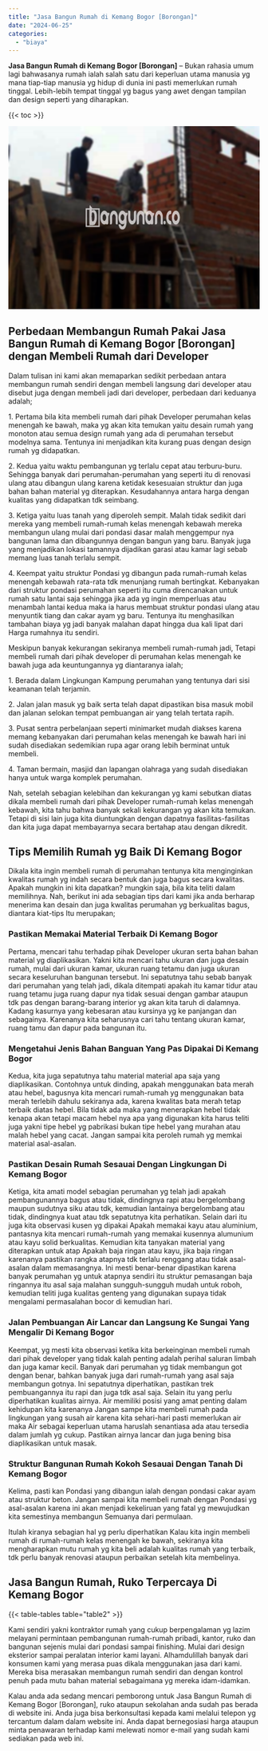 ```yaml
---
title: "Jasa Bangun Rumah di Kemang Bogor [Borongan]"
date: "2024-06-25"
categories: 
  - "biaya"
---
```


**Jasa Bangun Rumah di Kemang Bogor \[Borongan\]** – Bukan rahasia umum lagi bahwasanya rumah ialah salah satu dari keperluan utama manusia yg mana tiap-tiap manusia yg hidup di dunia ini pasti memerlukan rumah tinggal. Lebih-lebih tempat tinggal yg bagus yang awet dengan tampilan dan design seperti yang diharapkan.

{{< toc >}}

![Jasa Bangun Rumah di Kemang Bogor [Borongan]](/images/borong-bangunan-28.png)

## Perbedaan Membangun Rumah Pakai Jasa Bangun Rumah di Kemang Bogor \[Borongan\] dengan Membeli Rumah dari Developer

Dalam tulisan ini kami akan memaparkan sedikit perbedaan antara membangun rumah sendiri dengan membeli langsung dari developer atau disebut juga dengan membeli jadi dari developer, perbedaan dari keduanya adalah;

1\. Pertama bila kita membeli rumah dari pihak Developer perumahan kelas menengah ke bawah, maka yg akan kita temukan yaitu desain rumah yang monoton atau semua design rumah yang ada di perumahan tersebut modelnya sama. Tentunya ini menjadikan kita kurang puas dengan design rumah yg didapatkan.

2\. Kedua yaitu waktu pembangunan yg terlalu cepat atau terburu-buru. Sehingga banyak dari perumahan-perumahan yang seperti itu di renovasi ulang atau dibangun ulang karena ketidak kesesuaian struktur dan juga bahan bahan material yg diterapkan. Kesudahannya antara harga dengan kualitas yang didapatkan tdk seimbang.

3\. Ketiga yaitu luas tanah yang diperoleh sempit. Malah tidak sedikit dari mereka yang membeli rumah-rumah kelas menengah kebawah mereka membangun ulang mulai dari pondasi dasar malah menggempur nya bangunan lama dan dibangunnya dengan bangun yang baru. Banyak juga yang menjadikan lokasi tamannya dijadikan garasi atau kamar lagi sebab memang luas tanah terlalu sempit.

4\. Keempat yaitu struktur Pondasi yg dibangun pada rumah-rumah kelas menengah kebawah rata-rata tdk menunjang rumah bertingkat. Kebanyakan dari struktur pondasi perumahan seperti itu cuma direncanakan untuk rumah satu lantai saja sehingga jika ada yg ingin memperluas atau menambah lantai kedua maka ia harus membuat struktur pondasi ulang atau menyuntik tiang dan cakar ayam yg baru. Tentunya itu menghasilkan tambahan biaya yg jadi banyak malahan dapat hingga dua kali lipat dari Harga rumahnya itu sendiri.

Meskipun banyak kekurangan sekiranya membeli rumah-rumah jadi, Tetapi membeli rumah dari pihak developer di perumahan kelas menengah ke bawah juga ada keuntungannya yg diantaranya ialah;

1\. Berada dalam Lingkungan Kampung perumahan yang tentunya dari sisi keamanan telah terjamin.

2\. Jalan jalan masuk yg baik serta telah dapat dipastikan bisa masuk mobil dan jalanan selokan tempat pembuangan air yang telah tertata rapih.

3\. Pusat sentra perbelanjaan seperti minimarket mudah diakses karena memang kebanyakan dari perumahan kelas menengah ke bawah hari ini sudah disediakan sedemikian rupa agar orang lebih berminat untuk membeli.

4\. Taman bermain, masjid dan lapangan olahraga yang sudah disediakan hanya untuk warga komplek perumahan.

Nah, setelah sebagian kelebihan dan kekurangan yg kami sebutkan diatas dikala membeli rumah dari pihak Developer rumah-rumah kelas menengah kebawah, kita tahu bahwa banyak sekali kekurangan yg akan kita temukan. Tetapi di sisi lain juga kita diuntungkan dengan dapatnya fasilitas-fasilitas dan kita juga dapat membayarnya secara bertahap atau dengan dikredit.

## Tips Memilih Rumah yg Baik Di Kemang Bogor

Dikala kita ingin membeli rumah di perumahan tentunya kita menginginkan kwalitas rumah yg indah secara bentuk dan juga bagus secara kwalitas. Apakah mungkin ini kita dapatkan? mungkin saja, bila kita teliti dalam memilihnya. Nah, berikut ini ada sebagian tips dari kami jika anda berharap menerima kan desain dan juga kwalitas perumahan yg berkualitas bagus, diantara kiat-tips Itu merupakan;

### Pastikan Memakai Material Terbaik Di Kemang Bogor

Pertama, mencari tahu terhadap pihak Developer ukuran serta bahan bahan material yg diaplikasikan. Yakni kita mencari tahu ukuran dan juga desain rumah, mulai dari ukuran kamar, ukuran ruang tetamu dan juga ukuran secara keseluruhan bangunan tersebut. Ini sepatutnya tahu sebab banyak dari perumahan yang telah jadi, dikala ditempati apakah itu kamar tidur atau ruang tetamu juga ruang dapur nya tidak sesuai dengan gambar ataupun tdk pas dengan barang-barang interior yg akan kita taruh di dalamnya. Kadang kasurnya yang kebesaran atau kursinya yg ke panjangan dan sebagainya. Karenanya kita seharusnya cari tahu tentang ukuran kamar, ruang tamu dan dapur pada bangunan itu.

### Mengetahui Jenis Bahan Banguan Yang Pas Dipakai Di Kemang Bogor

Kedua, kita juga sepatutnya tahu material material apa saja yang diaplikasikan. Contohnya untuk dinding, apakah menggunakan bata merah atau hebel, bagusnya kita mencari rumah-rumah yg menggunakan bata merah terlebih dahulu sekiranya ada, karena kwalitas bata merah tetap terbaik diatas hebel. Bila tidak ada maka yang menerapkan hebel tidak kenapa akan tetapi macam hebel nya apa yang digunakan kita harus teliti juga yakni tipe hebel yg pabrikasi bukan tipe hebel yang murahan atau malah hebel yang cacat. Jangan sampai kita peroleh rumah yg memkai material asal-asalan.

### Pastikan Desain Rumah Sesauai Dengan Lingkungan Di Kemang Bogor

Ketiga, kita amati model sebagian perumahan yg telah jadi apakah pembangunannya bagus atau tidak, dindingnya rapi atau bergelombang maupun sudutnya siku atau tdk, kemudian lantainya bergelombang atau tidak, dindingnya kuat atau tdk sepatutnya kita perhatikan. Selain dari itu juga kita observasi kusen yg dipakai Apakah memakai kayu atau aluminium, pantasnya kita mencari rumah-rumah yang memakai kusennya alumunium atau kayu solid berkualitas. Kemudian kita tanyakan material yang diterapkan untuk atap Apakah baja ringan atau kayu, jika baja ringan karenanya pastikan rangka atapnya tdk terlalu renggang atau tidak asal-asalan dalam memasangnya. Ini mesti benar-benar dipastikan karena banyak perumahan yg untuk atapnya sendiri itu struktur pemasangan baja ringannya itu asal saja malahan sungguh-sungguh mudah untuk roboh, kemudian teliti juga kualitas genteng yang digunakan supaya tidak mengalami permasalahan bocor di kemudian hari.

### Jalan Pembuangan Air Lancar dan Langsung Ke Sungai Yang Mengalir Di Kemang Bogor

Keempat, yg mesti kita observasi ketika kita berkeinginan membeli rumah dari pihak developer yang tidak kalah penting adalah perihal saluran limbah dan juga kamar kecil. Banyak dari perumahan yg tidak membangun got dengan benar, bahkan banyak juga dari rumah-rumah yang asal saja membangun gotnya. Ini sepatutnya diperhatikan, pastikan trek pembuangannya itu rapi dan juga tdk asal saja. Selain itu yang perlu diperhatikan kualitas airnya. Air memiliki posisi yang amat penting dalam kehidupan kita karenanya Jangan sampe kita membeli rumah pada lingkungan yang susah air karena kita sehari-hari pasti memerlukan air maka Air sebagai keperluan utama haruslah senantiasa ada atau tersedia dalam jumlah yg cukup. Pastikan airnya lancar dan juga bening bisa diaplikasikan untuk masak.

### Struktur Bangunan Rumah Kokoh Sesauai Dengan Tanah Di Kemang Bogor

Kelima, pasti kan Pondasi yang dibangun ialah dengan pondasi cakar ayam atau struktur beton. Jangan sampai kita membeli rumah dengan Pondasi yg asal-asalan karena ini akan menjadi kekeliruan yang fatal yg mewujudkan kita semestinya membangun Semuanya dari permulaan.

Itulah kiranya sebagian hal yg perlu diperhatikan Kalau kita ingin membeli rumah di rumah-rumah kelas menengah ke bawah, sekiranya kita mengharapkan mutu rumah yg kita beli adalah kualitas rumah yang terbaik, tdk perlu banyak renovasi ataupun perbaikan setelah kita membelinya.

## Jasa Bangun Rumah, Ruko Terpercaya Di Kemang Bogor

{{< table-tables table="table2" >}}

Kami sendiri yakni kontraktor rumah yang cukup berpengalaman yg lazim melayani permintaan pembangunan rumah-rumah pribadi, kantor, ruko dan bangunan sejenis mulai dari pondasi sampai finishing. Mulai dari design eksterior sampai peralatan interior kami layani. Alhamdulillah banyak dari konsumen kami yang merasa puas dikala menggunakan jasa dari kami. Mereka bisa merasakan membangun rumah sendiri dan dengan kontrol penuh pada mutu bahan material sebagaimana yg mereka idam-idamkan.

Kalau anda ada sedang mencari pemborong untuk Jasa Bangun Rumah di Kemang Bogor \[Borongan\], ruko ataupun sekolahan anda sudah pas berada di website ini. Anda juga bisa berkonsultasi kepada kami melalui telepon yg tercantum dalam dalam website ini. Anda dapat bernegosiasi harga ataupun minta penawaran terhadap kami melewati nomor e-mail yang sudah kami sediakan pada web ini.
